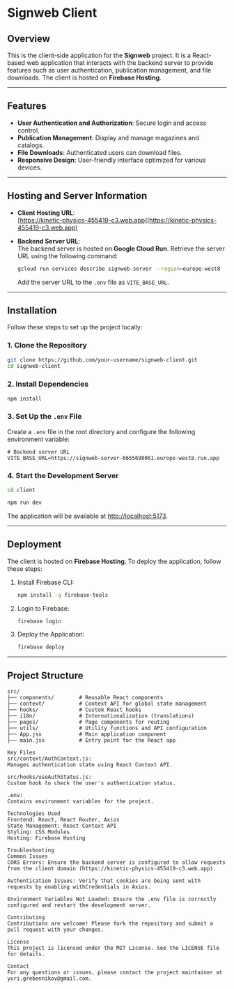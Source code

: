# Signweb Client
## Overview

This is the client-side application for the **Signweb** project. It is a React-based web application that interacts with the backend server to provide features such as user authentication, publication management, and file downloads. The client is hosted on **Firebase Hosting**.

---

## Features

- **User Authentication and Authorization**: Secure login and access control.
- **Publication Management**: Display and manage magazines and catalogs.
- **File Downloads**: Authenticated users can download files.
- **Responsive Design**: User-friendly interface optimized for various devices.

---

## Hosting and Server Information

- **Client Hosting URL**:  
    [https://kinetic-physics-455419-c3.web.app](https://kinetic-physics-455419-c3.web.app)

- **Backend Server URL**:  
    The backend server is hosted on **Google Cloud Run**. Retrieve the server URL using the following command:  
    ```bash
    gcloud run services describe signweb-server --region=europe-west8
    ```
    Add the server URL to the `.env` file as `VITE_BASE_URL`.

---

## Installation

Follow these steps to set up the project locally:

### 1. Clone the Repository
```bash
git clone https://github.com/your-username/signweb-client.git
cd signweb-client
```

### 2. Install Dependencies
```bash
npm install
```

### 3. Set Up the `.env` File
Create a `.env` file in the root directory and configure the following environment variable:
```env
# Backend server URL
VITE_BASE_URL=https://signweb-server-6655698061.europe-west8.run.app
```

### 4. Start the Development Server
```bash
cd client
```
```bash
npm run dev
```
The application will be available at [http://localhost:5173](http://localhost:5173).

---

## Deployment

The client is hosted on **Firebase Hosting**. To deploy the application, follow these steps:

1. Install Firebase CLI:
     ```bash
     npm install -g firebase-tools
     ```

2. Login to Firebase:
     ```bash
     firebase login
     ```

3. Deploy the Application:
     ```bash
     firebase deploy
     ```

---

## Project Structure

```plaintext
src/
├── components/        # Reusable React components
├── context/           # Context API for global state management
├── hooks/             # Custom React hooks
├── i18n/              # Internationalization (translations)
├── pages/             # Page components for routing
├── utils/             # Utility functions and API configuration
├── App.jsx            # Main application component
├── main.jsx           # Entry point for the React app

Key Files
src/context/AuthContext.js:
Manages authentication state using React Context API.

src/hooks/useAuthStatus.js:
Custom hook to check the user's authentication status.

.env:
Contains environment variables for the project.

Technologies Used
Frontend: React, React Router, Axios
State Management: React Context API
Styling: CSS Modules
Hosting: Firebase Hosting

Troubleshooting
Common Issues
CORS Errors: Ensure the backend server is configured to allow requests from the client domain (https://kinetic-physics-455419-c3.web.app).

Authentication Issues: Verify that cookies are being sent with requests by enabling withCredentials in Axios.

Environment Variables Not Loaded: Ensure the .env file is correctly configured and restart the development server.

Contributing
Contributions are welcome! Please fork the repository and submit a pull request with your changes.

License
This project is licensed under the MIT License. See the LICENSE file for details.

Contact
For any questions or issues, please contact the project maintainer at yuri.grebennikov@gmail.com.

